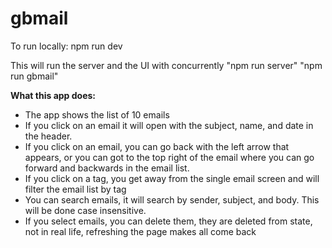 # gbmail

To run locally:
npm run dev

This will run the server and the UI with concurrently "npm run server" "npm run gbmail"

<b>What this app does:</b>

* The app shows the list of 10 emails
* If you click on an email it will open with the subject, name, and date in the header.
* If you click on an email, you can go back with the left arrow that appears, or you can got to the top right of the email where you can go forward and backwards in the email list.
* If you click on a tag, you get away from the single email screen and will filter the email list by tag
* You can search emails, it will search by sender, subject, and body. This will be done case insensitive.
* If you select emails, you can delete them, they are deleted from state, not in real life, refreshing the page makes all come back

